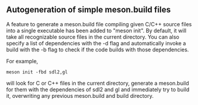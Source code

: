 ## Autogeneration of simple meson.build files

A feature to generate a meson.build file compiling given C/C++ source
files into a single executable has been added to "meson init". By
default, it will take all recognizable source files in the current
directory.  You can also specify a list of dependencies with the -d
flag and automatically invoke a build with the -b flag to check if the
code builds with those dependencies. 

For example,

```meson
meson init -fbd sdl2,gl
```

will look for C or C++ files in the current directory, generate a
meson.build for them with the dependencies of sdl2 and gl and
immediately try to build it, overwriting any previous meson.build and
build directory.
